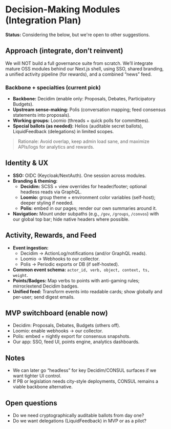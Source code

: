 # Decision-Making Modules (Integration Plan)

**Status:** Considering the below, but we're open to other suggestions.

## Approach (integrate, don’t reinvent)
We will NOT build a full governance suite from scratch. We’ll integrate mature OSS modules behind our Next.js shell, using SSO, shared branding, a unified activity pipeline (for rewards), and a combined “news” feed.

### Backbone + specialties (current pick)
- **Backbone:** Decidim (enable only: Proposals, Debates, Participatory Budgets).  
- **Upstream sense-making:** Polis (conversation mapping; feed consensus statements into proposals).  
- **Working groups:** Loomio (threads + quick polls for committees).  
- **Special ballots (as needed):** Helios (auditable secret ballots), LiquidFeedback (delegations) in limited scopes.

> Rationale: Avoid overlap, keep admin load sane, and maximize APIs/logs for analytics and rewards.

## Identity & UX
- **SSO:** OIDC (Keycloak/NextAuth). One session across modules.
- **Branding & theming:**  
  - **Decidim:** SCSS + view overrides for header/footer; optional headless reads via GraphQL.  
  - **Loomio:** group theme + environment color variables (self-host); deeper styling if needed.  
  - **Polis:** embed in our pages; render our own summaries around it.
- **Navigation:** Mount under subpaths (e.g., `/gov`, `/groups`, `/convos`) with our global top bar; hide native headers where possible.

## Activity, Rewards, and Feed
- **Event ingestion:**  
  - Decidim → ActionLog/notifications (and/or GraphQL reads).  
  - Loomio → Webhooks to our collector.  
  - Polis → Periodic exports or DB (if self-hosted).  
- **Common event schema:** `actor_id, verb, object, context, ts, weight`.  
- **Points/Badges:** Map verbs to points with anti-gaming rules; mirror/extend Decidim badges.  
- **Unified feed:** Transform events into readable cards; show globally and per-user; send digest emails.

## MVP switchboard (enable now)
- Decidim: Proposals, Debates, Budgets (others off).  
- Loomio: enable webhooks → our collector.  
- Polis: embed + nightly export for consensus snapshots.  
- Our app: SSO, feed UI, points engine, analytics dashboards.

## Notes
- We can later go “headless” for key Decidim/CONSUL surfaces if we want tighter UI control.
- If PB or legislation needs city-style deployments, CONSUL remains a viable backbone alternative.

## Open questions
- Do we need cryptographically auditable ballots from day one?  
- Do we want delegations (LiquidFeedback) in MVP or as a pilot?
